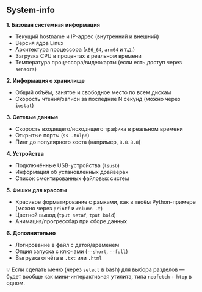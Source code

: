 ## System-info

**1. Базовая системная информация**  
- Текущий hostname и IP-адрес (внутренний и внешний)  
- Версия ядра Linux  
- Архитектура процессора (`x86_64`, `arm64` и т.д.)  
- Загрузка CPU в процентах в реальном времени  
- Температура процессора/видеокарты (если есть доступ через `sensors`)  

**2. Информация о хранилище**  
- Общий объём, занятое и свободное место по всем дискам  
- Скорость чтения/записи за последние N секунд (можно через `iostat`)  

**3. Сетевые данные**  
- Скорость входящего/исходящего трафика в реальном времени  
- Открытые порты (`ss -tulpn`)  
- Пинг до популярного хоста (например, `8.8.8.8`)  

**4. Устройства**  
- Подключённые USB-устройства (`lsusb`)  
- Информация об установленных драйверах  
- Список смонтированных файловых систем  

**5. Фишки для красоты**  
- Красивое форматирование с рамками, как в твоём Python-примере (можно через `printf` и `column -t`)  
- Цветной вывод (`tput setaf`, `tput bold`)  
- Анимация/прогрессбар при сборе данных  

**6. Дополнительно**  
- Логирование в файл с датой/временем  
- Опция запуска с ключами (`--short`, `--full`)  
- Выгрузка отчёта в `.txt` или `.html`  

💡 Если сделать меню (через `select` в bash) для выбора разделов — будет вообще как мини-интерактивная утилита, типа `neofetch` + `htop` в одном.
